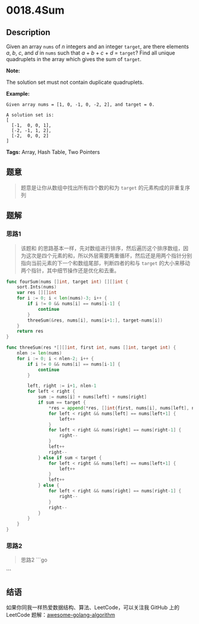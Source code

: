 # 0018.4Sum

## Description

Given an array `nums` of _n_ integers and an integer `target`, are there elements _a_, _b_, _c_, and _d_ in `nums` such that _a_ + _b_ + _c_ + _d_ = `target`? Find all unique quadruplets in the array which gives the sum of `target`.

**Note:**

The solution set must not contain duplicate quadruplets.

**Example:**

```text
Given array nums = [1, 0, -1, 0, -2, 2], and target = 0.

A solution set is:
[
  [-1,  0, 0, 1],
  [-2, -1, 1, 2],
  [-2,  0, 0, 2]
]
```

**Tags:** Array, Hash Table, Two Pointers

## 题意

> 题意是让你从数组中找出所有四个数的和为 `target` 的元素构成的非重复序列

## 题解

### 思路1

> 该题和 的思路基本一样，先对数组进行排序，然后遍历这个排序数组，因为这次是四个元素的和，所以外层需要两重循环，然后还是用两个指针分别指向当前元素的下一个和数组尾部，判断四者的和与 `target` 的大小来移动两个指针，其中细节操作还是优化和去重。

```go
func fourSum(nums []int, target int) [][]int {
    sort.Ints(nums)
    var res [][]int
    for i := 0; i < len(nums)-3; i++ {
        if i != 0 && nums[i] == nums[i-1] {
            continue
        }
        threeSum(&res, nums[i], nums[i+1:], target-nums[i])
    }
    return res
}

func threeSum(res *[][]int, first int, nums []int, target int) {
    nlen := len(nums)
    for i := 0; i < nlen-2; i++ {
        if i != 0 && nums[i] == nums[i-1] {
            continue
        }

        left, right := i+1, nlen-1
        for left < right {
            sum := nums[i] + nums[left] + nums[right]
            if sum == target {
                *res = append(*res, []int{first, nums[i], nums[left], nums[right]})
                for left < right && nums[left] == nums[left+1] {
                    left++
                }
                for left < right && nums[right] == nums[right-1] {
                    right--
                }
                left++
                right--
            } else if sum < target {
                for left < right && nums[left] == nums[left+1] {
                    left++
                }
                left++
            } else {
                for left < right && nums[right] == nums[right-1] {
                    right--
                }
                right--
            }
        }
    }
}
```

### 思路2

> 思路2 \`\`\`go

\`\`\`

## 结语

如果你同我一样热爱数据结构、算法、LeetCode，可以关注我 GitHub 上的 LeetCode 题解：[awesome-golang-algorithm](https://github.com/Golang-Solutions/awesome-golang-algorithm)


